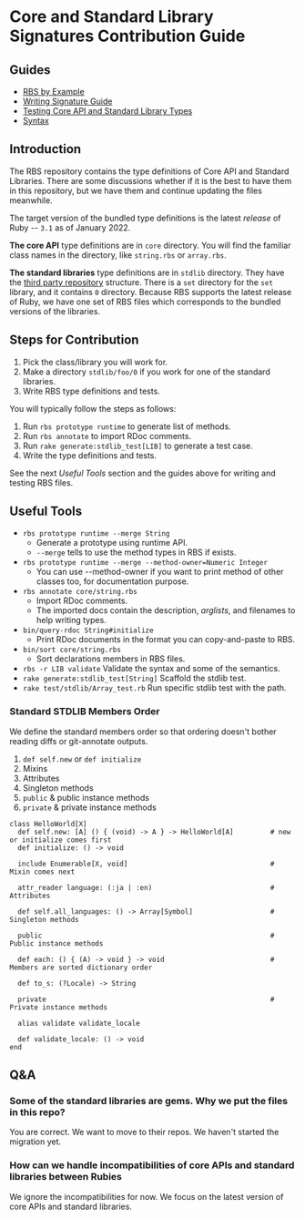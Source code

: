 # Core and Standard Library Signatures Contribution Guide

## Guides

* [RBS by Example](rbs_by_example.md)
* [Writing Signature Guide](sigs.md)
* [Testing Core API and Standard Library Types](stdlib.md)
* [Syntax](syntax.md)

## Introduction

The RBS repository contains the type definitions of Core API and Standard Libraries.
There are some discussions whether if it is the best to have them in this repository, but we have them and continue updating the files meanwhile.

The target version of the bundled type definitions is the latest _release_ of Ruby -- `3.1` as of January 2022.

**The core API** type definitions are in `core` directory.
You will find the familiar class names in the directory, like `string.rbs` or `array.rbs`.

**The standard libraries** type definitions are in `stdlib` directory.
They have the [third party repository](repo.md) structure.
There is a `set` directory for the `set` library, and it contains `0` directory.
Because RBS supports the latest release of Ruby, we have one set of RBS files which corresponds to the bundled versions of the libraries.

## Steps for Contribution

1. Pick the class/library you will work for.
2. Make a directory `stdlib/foo/0` if you work for one of the standard libraries.
3. Write RBS type definitions and tests.

You will typically follow the steps as follows:

1. Run `rbs prototype runtime` to generate list of methods.
2. Run `rbs annotate` to import RDoc comments.
3. Run `rake generate:stdlib_test[LIB]` to generate a test case.
4. Write the type definitions and tests.

See the next *Useful Tools* section and the guides above for writing and testing RBS files.

## Useful Tools

* `rbs prototype runtime --merge String`
  * Generate a prototype using runtime API.
  * `--merge` tells to use the method types in RBS if exists.
* `rbs prototype runtime --merge --method-owner=Numeric Integer`
  * You can use --method-owner if you want to print method of other classes too, for documentation purpose.
* `rbs annotate core/string.rbs`
  * Import RDoc comments.
  * The imported docs contain the description, *arglists*, and filenames to help writing types.
* `bin/query-rdoc String#initialize`
  * Print RDoc documents in the format you can copy-and-paste to RBS.
* `bin/sort core/string.rbs`
  * Sort declarations members in RBS files.
* `rbs -r LIB validate`
  Validate the syntax and some of the semantics.
* `rake generate:stdlib_test[String]`
  Scaffold the stdlib test.
* `rake test/stdlib/Array_test.rb`
  Run specific stdlib test with the path.

### Standard STDLIB Members Order

We define the standard members order so that ordering doesn't bother reading diffs or git-annotate outputs.

1. `def self.new` or `def initialize`
2. Mixins
3. Attributes
4. Singleton methods
5. `public` & public instance methods
6. `private` & private instance methods

```rbs
class HelloWorld[X]
  def self.new: [A] () { (void) -> A } -> HelloWorld[A]         # new or initialize comes first
  def initialize: () -> void

  include Enumerable[X, void]                                   # Mixin comes next

  attr_reader language: (:ja | :en)                             # Attributes

  def self.all_languages: () -> Array[Symbol]                   # Singleton methods

  public                                                        # Public instance methods

  def each: () { (A) -> void } -> void                          # Members are sorted dictionary order

  def to_s: (?Locale) -> String

  private                                                       # Private instance methods

  alias validate validate_locale

  def validate_locale: () -> void
end
```

## Q&A

### Some of the standard libraries are gems. Why we put the files in this repo?

You are correct. We want to move to their repos. We haven't started the migration yet.

### How can we handle incompatibilities of core APIs and standard libraries between Rubies

We ignore the incompatibilities for now.
We focus on the latest version of core APIs and standard libraries.
